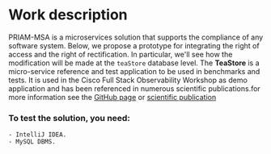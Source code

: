 # Work description

PRIAM-MSA is a microservices solution that supports the compliance of any software system. 
Below, we propose a prototype for integrating the right of access and the right of rectification. In particular, we'll see how the modification will be made at the `teaStore` database level. 
The **TeaStore**  is a micro-service reference and test application to be used in benchmarks and tests. It is used in the Cisco Full Stack Observability Workshop as demo application and has been referenced in numerous scientific publications.for more information see the [GitHub page](https://github.com/DescartesResearch/TeaStore) or [scientific publication](https://ieeexplore.ieee.org/iel7/8526478/8526858/08526888.pdf?casa_token=me0s030sfHkAAAAA:q8Wpn-Vd4KksweFgvJcjGY57e7t1TMIgwtaqth8Uxcvb0YpZQRozGmhw3GmG0058Kqx5lOSka-A_)

### To test the solution, you need: 
    - IntelliJ IDEA.
    - MySQL DBMS.
